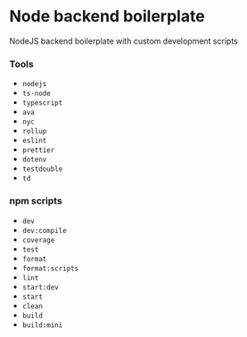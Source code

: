 # Node backend boilerplate
NodeJS backend boilerplate with custom development scripts

### Tools
* `nodejs`
* `ts-node`
* `typescript`
* `ava`
* `nyc`
* `rollup`
* `eslint`
* `prettier`
* `dotenv`
* `testdouble`
* `td`

### npm scripts
* `dev`
* `dev:compile`
* `coverage`
* `test`
* `format`
* `format:scripts`
* `lint`
* `start:dev`
* `start`
* `clean`
* `build`
* `build:mini`
